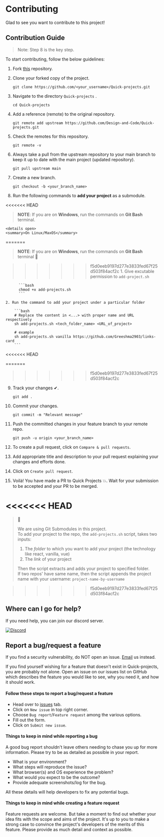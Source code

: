 # Contributing

Glad to see you want to contribute to this project!

## Contribution Guide

> Note: Step 8 is the key step.

To start contributing, follow the below guidelines:

1. Fork [this](https://github.com/Design-and-Code/Quick-projects) repository.

2. Clone your forked copy of the project.

   ```
   git clone https://github.com/<your_username>/Quick-projects.git
   ```

3. Navigate to the directory `Quick-projects` .

   ```
   cd Quick-projects
   ```

4. Add a reference (remote) to the original repository.

   ```
   git remote add upstream https://github.com/Design-and-Code/Quick-projects.git
   ```

5. Check the remotes for this repository.

   ```
   git remote -v
   ```

6. Always take a pull from the upstream repository to your main branch to keep it up to date with the main project (updated repository).

   ```
   git pull upstream main
   ```

7. Create a new branch.

   ```
   git checkout -b <your_branch_name>
   ```

8. Run the following commands to **add your project** as a submodule.

<<<<<<< HEAD
   > **NOTE**: If you are on **Windows**, run the commands on **Git Bash** terminal.

    <details open>
    <summary>On Linux/MaxOS</summary>
    
=======
   > **NOTE**: If you are on **Windows**, run the commands on **Git Bash** terminal 📝

>>>>>>> f5d0eeb9197d277e3833fed67f25d503f84acf2c
    1. Give excutable permission to `add-project.sh`
    
          ```bash
          chmod +x add-projects.sh
          ```
    
    2. Run the command to add your project under a particular folder
      
        ```bash
        # Replace the content in <...> with proper name and URL respectively
        sh add-projects.sh <tech_folder_name> <URL_of_project>

        # example
        sh add-projects.sh vanilla https://github.com/Greeshma2903/links-card
        ```

<<<<<<< HEAD
    </details>

=======
>>>>>>> f5d0eeb9197d277e3833fed67f25d503f84acf2c
9. Track your changes ✔.

   ```
   git add .
   ```

10. Commit your changes.

    ```
    git commit -m "Relevant message"
    ```

11. Push the committed changes in your feature branch to your remote repo.

    ```
    git push -u origin <your_branch_name>
    ```

12. To create a pull request, click on `Compare & pull requests`.

13. Add appropriate title and description to your pull request explaining your changes and efforts done.

14. Click on `Create pull request`.

15. Voilà! You have made a PR to Quick Projects 💥. Wait for your submission to be accepted and your PR to be merged.

<<<<<<< HEAD
=======

> 📝  
> 
> We are using Git Submodules in this project. <br> 
> To add your project to the repo, the `add-projects.sh` script, takes two inputs: 
> 1. The *folder* to which you want to add your project (the technology like react, vanilla, vue)
> 2. The *link* of your project
> 
> Then the script extracts and adds your project to specified folder. <br>
> If two repos' have same name, then the script appends the project name with your username: `project-name-by-username`


>>>>>>> f5d0eeb9197d277e3833fed67f25d503f84acf2c
## Where can I go for help?

If you need help, you can join our discord server.

<p>
   <a href="https://discord.gg/druweDMn3s">
     <img alt="Discord" src="https://img.shields.io/badge/Discord-7289DA?style=for-the-badge&logo=discord&logoColor=white"> 
   </a>
</p>

## Report a bug/request a feature

If you find a security vulnerability, do NOT open an issue. [Email](mailto:designandcode.community@gmail.com) us instead.

If you find yourself wishing for a feature that doesn't exist in Quick-projects, you are probably not alone. Open an issue on our issues list on GitHub which describes
the feature you would like to see, why you need it, and how it should work.

#### Follow these steps to report a bug/request a feature

- Head over to [issues](https://github.com/Design-and-Code/Quick-projects/issues) tab.
- Click on `New issue` in top right corner.
- Choose `Bug report`/`Feature request` among the various options.
- Fill out the form.
- Click on `Submit new issue`.

#### Things to keep in mind while reporting a bug

A good bug report shouldn't leave others needing to chase you up for more information.
Please try to be as detailed as possible in your report.

- What is your environment?
- What steps will reproduce the issue?
- What browser(s) and OS experience the problem?
- What would you expect to be the outcome?
- Provide adequate screenshots/log for the bug.

All these details will help developers to fix any potential bugs.

#### Things to keep in mind while creating a feature request

Feature requests are welcome. But take a moment to find out whether your idea fits with the scope and aims of the project.
It's up to you to make a strong case to convince the project's developers of the merits of this feature. Please provide as much detail and context as possible.
